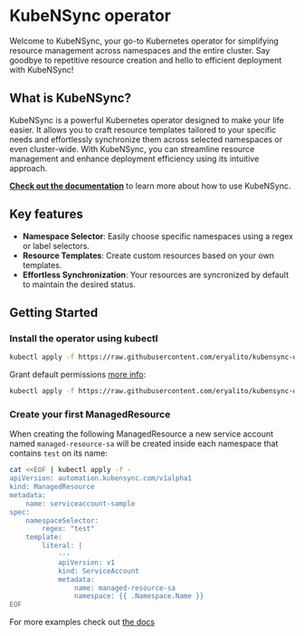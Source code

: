 # KubeNSync operator
Welcome to KubeNSync, your go-to Kubernetes operator for simplifying resource management across namespaces and the entire cluster. Say goodbye to repetitive resource creation and hello to efficient deployment with KubeNSync!

## What is KubeNSync?
KubeNSync is a powerful Kubernetes operator designed to make your life easier. It allows you to craft resource templates tailored to your specific needs and effortlessly synchronize them across selected namespaces or even cluster-wide. With KubeNSync, you can streamline resource management and enhance deployment efficiency using its intuitive approach.

[**Check out the documentation**](https://eryalito.github.io/kubensync-operator/) to learn more about how to use KubeNSync.

## Key features
- **Namespace Selector**: Easily choose specific namespaces using a regex or label selectors.
- **Resource Templates**: Create custom resources based on your own templates.
- **Effortless Synchronization**: Your resources are syncronized by default to maintain the desired status.

## Getting Started

### Install the operator using kubectl

``` bash
kubectl apply -f https://raw.githubusercontent.com/eryalito/kubensync-operator/master/render/manifests.yaml
```

Grant default permissions [more info](https://docs.kubensync.com/getting-started/#installation):

``` bash
kubectl apply -f https://raw.githubusercontent.com/eryalito/kubensync-operator/master/render/rbac.yaml
```

### Create your first ManagedResource

When creating the following ManagedResource a new service account named `managed-resource-sa` will be created inside each namespace that contains `test` on its name:
``` bash
cat <<EOF | kubectl apply -f -
apiVersion: automation.kubensync.com/v1alpha1
kind: ManagedResource
metadata:
    name: serviceaccount-sample
spec:
    namespaceSelector:
        regex: "test"
    template:
        literal: |
            ---
            apiVersion: v1
            kind: ServiceAccount
            metadata:
                name: managed-resource-sa
                namespace: {{ .Namespace.Name }}
EOF
```

For more examples check out [the docs](https://docs.kubensync.com/examples/)
